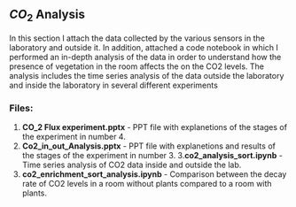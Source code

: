 ## $CO_2$ Analysis

In this section I attach the data collected by the various sensors in the laboratory and outside it.
In addition, attached a code notebook in which I performed an in-depth analysis of the data in order to understand how the presence of vegetation in the room affects the on the CO2 levels.
The analysis includes the time series analysis of the data outside the laboratory and inside the laboratory in several different experiments

### **Files:**
1. **CO_2 Flux experiment.pptx** - PPT file with explanetions of the stages of the experiment in number 4.
2. **Co2_in_out_Analysis.pptx** - PPT file with explanetions and results of the stages of the experiment in number 3.
3.**co2_analysis_sort.ipynb** - Time series analysis of CO2 data inside and outside the lab.
4. **co2_enrichment_sort_analysis.ipynb** - Comparison between the decay rate of CO2 levels in a room without plants compared to a room with plants.

